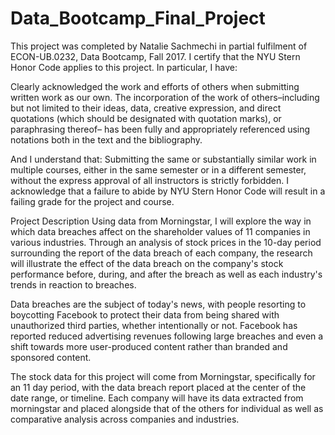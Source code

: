 # Data_Bootcamp_Final_Project

This project was completed by Natalie Sachmechi in partial fulfilment of ECON-UB.0232,
Data Bootcamp, Fall 2017. I certify that the NYU Stern Honor Code applies to this project. In
particular, I have:

Clearly acknowledged the work and efforts of others when submitting written work as our own.
The incorporation of the work of others–including but not limited to their ideas, data, creative
expression, and direct quotations (which should be designated with quotation marks), or paraphrasing
thereof– has been fully and appropriately referenced using notations both in the text
and the bibliography.

And I understand that:
Submitting the same or substantially similar work in multiple courses, either in the same semester
or in a different semester, without the express approval of all instructors is strictly forbidden.
I acknowledge that a failure to abide by NYU Stern Honor Code will result in a failing grade for
the project and course.

Project Description
Using data from Morningstar, I will explore the way in which data breaches affect on the shareholder values of 11 companies in various industries. Through an analysis of stock prices in the 10-day period surrounding the report of the data breach of each company, the research will illustrate the effect of the data breach on the company's stock performance before, during, and after the breach as well as each industry's trends in reaction to breaches.

Data breaches are the subject of today's news, with people resorting to boycotting Facebook to protect their data from being shared with unauthorized third parties, whether intentionally or not. Facebook has reported reduced advertising revenues following large breaches and even a shift towards more user-produced content rather than branded and sponsored content.

The stock data for this project will come from Morningstar, specifically for an 11 day period, with the data breach report placed at the center of the date range, or timeline. Each company will have its data extracted from morningstar and placed alongside that of the others for individual as well as comparative analysis across companies and industries.
